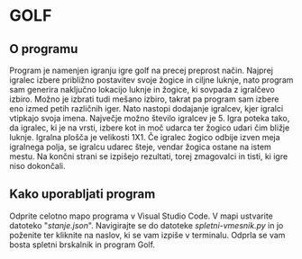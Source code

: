 # GOLF

## O programu
Program je namenjen igranju igre golf na precej preprost način. Najprej igralec izbere približno postavitev svoje žogice in ciljne luknje, nato program sam generira naključno lokacijo luknje in žogice, ki sovpada z igralčevo izbiro. Možno je izbrati tudi mešano izbiro, takrat pa program sam izbere eno izmed petih različnih iger. Nato nastopi dodajanje igralcev, kjer igralci vtipkajo svoja imena. Največje možno število igralcev je 5. Igra poteka tako, da igralec, ki je na vrsti, izbere kot in moč udarca ter žogico udari čim bližje luknje. Igralna plošča je velikosti 1X1. Če igralec žogico odbije izven meja igralnega polja, se igralcu udarec šteje, vendar žogica ostane na istem mestu. Na končni strani se izpišejo rezultati, torej zmagovalci in tisti, ki igre niso dokončali.

## Kako uporabljati program
Odprite celotno mapo programa v Visual Studio Code. V mapi ustvarite datoteko "_stanje.json_". Navigirajte se do datoteke _spletni-vmesnik.py_ in jo poženite ter kliknite na naslov, ki se vam izpiše v terminalu. Odprla se vam bosta spletni brskalnik in program Golf.
